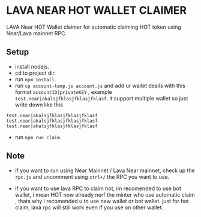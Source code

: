 # LAVA NEAR HOT WALLET CLAIMER

LAVA Near HOT Wallet claimer for automatic claiming HOT token using Near/Lava mainnet RPC.

## Setup
- install nodejs.
- cd to project dir.
- run ```npm install```.
- run ```cp account-temp.js account.js``` and add ur wallet deails with this format ```accountID|privateKEY``` , example ```test.near|akalsjfklasjfklasjfklasf```. it support multiple wallet
so just write down like this
```
test.near|akalsjfklasjfklasjfklasf
test.near|akalsjfklasjfklasjfklasf
test.near|akalsjfklasjfklasjfklasf
```
- run ```npm run claim```.

## Note
- if you want to run using Near Mainnet / Lava Near mainnet, check up the ```rpc.js``` and uncomment using ```ctrl+/``` the RPC you want to use.

- if you want to use lava RPC to claim hot, im recomended to use bot wallet, i mean HOT now already nerf the minter who use automatic claim , thats why i recomended u to use new wallet or bot wallet. just for hot claim, lava rpc will still work even if you use on other wallet.



